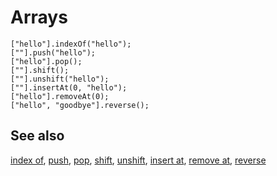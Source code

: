 # Arrays

```cards
["hello"].indexOf("hello");
[""].push("hello");
["hello"].pop();
[""].shift();
[""].unshift("hello");
[""].insertAt(0, "hello");
["hello"].removeAt(0);
["hello", "goodbye"].reverse();
```

## See also

[index of](/reference/arrays/index-of), [push](/reference/arrays/push), [pop](/reference/arrays/pop), [shift](/reference/arrays/shift), [unshift](/reference/arrays/unshift), [insert at](/reference/arrays/insert-at), [remove at](/reference/arrays/remove-at), [reverse](/reference/arrays/reverse)